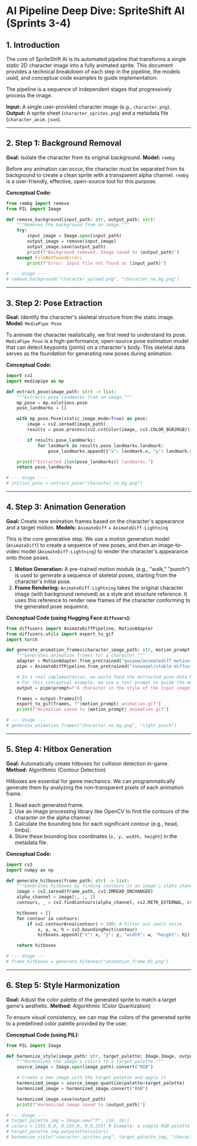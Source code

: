 # AI Pipeline Deep Dive: SpriteShift AI (Sprints 3-4)

## 1. Introduction

The core of SpriteShift AI is its automated pipeline that transforms a single static 2D character image into a fully animated sprite. This document provides a technical breakdown of each step in the pipeline, the models used, and conceptual code examples to guide implementation.

The pipeline is a sequence of independent stages that progressively process the image.

**Input:** A single user-provided character image (e.g., `character.png`).
**Output:** A sprite sheet (`character_sprites.png`) and a metadata file (`character_anim.json`).

---

## 2. Step 1: Background Removal

**Goal:** Isolate the character from its original background.
**Model:** `rembg`

Before any animation can occur, the character must be separated from its background to create a clean sprite with a transparent alpha channel. `rembg` is a user-friendly, effective, open-source tool for this purpose.

**Conceptual Code:**
```python
from rembg import remove
from PIL import Image

def remove_background(input_path: str, output_path: str):
    """Removes the background from an image."""
    try:
        input_image = Image.open(input_path)
        output_image = remove(input_image)
        output_image.save(output_path)
        print(f"Background removed. Image saved to {output_path}")
    except FileNotFoundError:
        print(f"Error: Input file not found at {input_path}")

# --- Usage ---
# remove_background("character_upload.png", "character_no_bg.png")
```

---

## 3. Step 2: Pose Extraction

**Goal:** Identify the character's skeletal structure from the static image.
**Model:** `MediaPipe Pose`

To animate the character realistically, we first need to understand its pose. `MediaPipe Pose` is a high-performance, open-source pose estimation model that can detect keypoints (joints) on a character's body. This skeletal data serves as the foundation for generating new poses during animation.

**Conceptual Code:**
```python
import cv2
import mediapipe as mp

def extract_pose(image_path: str) -> list:
    """Extracts pose landmarks from an image."""
    mp_pose = mp.solutions.pose
    pose_landmarks = []

    with mp_pose.Pose(static_image_mode=True) as pose:
        image = cv2.imread(image_path)
        results = pose.process(cv2.cvtColor(image, cv2.COLOR_BGR2RGB))

        if results.pose_landmarks:
            for landmark in results.pose_landmarks.landmark:
                pose_landmarks.append({"x": landmark.x, "y": landmark.y, "z": landmark.z})

    print(f"Extracted {len(pose_landmarks)} landmarks.")
    return pose_landmarks

# --- Usage ---
# initial_pose = extract_pose("character_no_bg.png")
```

---

## 4. Step 3: Animation Generation

**Goal:** Create new animation frames based on the character's appearance and a target motion.
**Models:** `AnimateDiff` + `AnimateDiff-Lightning`

This is the core generative step. We use a motion generation model (`AnimateDiff`) to create a sequence of new poses, and then an image-to-video model (`AnimateDiff-Lightning`) to render the character's appearance onto those poses.

1.  **Motion Generation:** A pre-trained motion module (e.g., "walk," "punch") is used to generate a sequence of skeletal poses, starting from the character's initial pose.
2.  **Frame Rendering:** `AnimateDiff-Lightning` takes the original character image (with background removed) as a style and structure reference. It uses this reference to render new frames of the character conforming to the generated pose sequence.

**Conceptual Code (using Hugging Face `diffusers`):**
```python
from diffusers import AnimateDiffPipeline, MotionAdapter
from diffusers.utils import export_to_gif
import torch

def generate_animation_frames(character_image_path: str, motion_prompt: str):
    """Generates animation frames for a character."""
    adapter = MotionAdapter.from_pretrained("guoyww/animatediff-motion-adapter-v1-5-2")
    pipe = AnimateDiffPipeline.from_pretrained("runwayml/stable-diffusion-v1-5", motion_adapter=adapter)

    # In a real implementation, we would feed the extracted pose data here.
    # For this conceptual example, we use a text prompt to guide the motion.
    output = pipe(prompt=f"A character in the style of the input image, performing a {motion_prompt} animation.")

    frames = output.frames[0]
    export_to_gif(frames, f"{motion_prompt}_animation.gif")
    print(f"Animation saved to {motion_prompt}_animation.gif")

# --- Usage ---
# generate_animation_frames("character_no_bg.png", "light punch")
```

---

## 5. Step 4: Hitbox Generation

**Goal:** Automatically create hitboxes for collision detection in-game.
**Method:** Algorithmic (Contour Detection)

Hitboxes are essential for game mechanics. We can programmatically generate them by analyzing the non-transparent pixels of each animation frame.

1.  Read each generated frame.
2.  Use an image processing library like OpenCV to find the contours of the character on the alpha channel.
3.  Calculate the bounding box for each significant contour (e.g., head, limbs).
4.  Store these bounding box coordinates (`x, y, width, height`) in the metadata file.

**Conceptual Code:**
```python
import cv2
import numpy as np

def generate_hitboxes(frame_path: str) -> list:
    """Generates hitboxes by finding contours in an image's alpha channel."""
    image = cv2.imread(frame_path, cv2.IMREAD_UNCHANGED)
    alpha_channel = image[:, :, 3]
    contours, _ = cv2.findContours(alpha_channel, cv2.RETR_EXTERNAL, cv2.CHAIN_APPROX_SIMPLE)

    hitboxes = []
    for contour in contours:
        if cv2.contourArea(contour) > 100: # Filter out small noise
            x, y, w, h = cv2.boundingRect(contour)
            hitboxes.append({"x": x, "y": y, "width": w, "height": h})

    return hitboxes

# --- Usage ---
# frame_hitboxes = generate_hitboxes("animation_frame_01.png")
```

---

## 6. Step 5: Style Harmonization

**Goal:** Adjust the color palette of the generated sprite to match a target game's aesthetic.
**Method:** Algorithmic (Color Quantization)

To ensure visual consistency, we can map the colors of the generated sprite to a predefined color palette provided by the user.

**Conceptual Code (using PIL):**
```python
from PIL import Image

def harmonize_style(image_path: str, target_palette: Image.Image, output_path: str):
    """Harmonizes the image's colors to a target palette."""
    source_image = Image.open(image_path).convert("RGB")

    # Create a new image with the target palette and apply it
    harmonized_image = source_image.quantize(palette=target_palette)
    harmonized_image = harmonized_image.convert("RGB")

    harmonized_image.save(output_path)
    print(f"Harmonized image saved to {output_path}")

# --- Usage ---
# target_palette_img = Image.new("P", (16, 16))
# colors = [255,0,0, 0,255,0, 0,0,255] # Example: a simple RGB palette
# target_palette_img.putpalette(colors)
# harmonize_style("character_sprites.png", target_palette_img, "character_harmonized.png")
```
